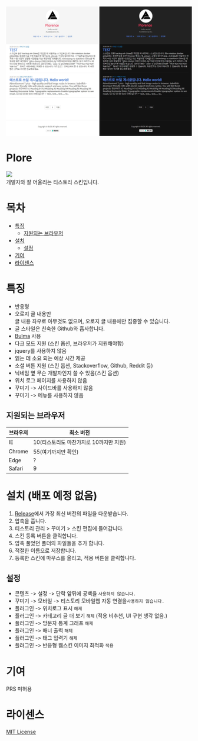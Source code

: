 ![](./image1.jpg)
# Plore
![](https://img.shields.io/github/repo-size/zxc010613/plore)  
개발자와 잘 어울리는 티스토리 스킨입니다.  

# 목차
+ [특징](#특징)
    + [지원되는 브라우저](#지원되는-브라우저)
+ [설치](#설치)
    + [설정](#설정)
+ [기여](#기여)
+ [라이센스](라이센스)

# 특징
+ 반응형
+ 오로지 글 내용만  
글 내용 좌우로 아무것도 없으며, 오로지 글 내용에만 집중할 수 있습니다.
+ 글 스타일은 친숙한 Github와 흡사합니다.
+ [Bulma](https://bulma.io/) 사용
+ 다크 모드 지원 (스킨 옵션, 브라우저가 지원해야함)
+ jquery를 사용하지 않음
+ 읽는 데 소요 되는 예상 시간 제공
+ 소셜 버튼 지원 (스킨 옵션, Stackoverflow, Github, Reddit 등)
+ 닉네임 옆 무슨 개발자인지 쓸 수 있음(스킨 옵션)
+ 위치 로그 페이지를 사용하지 않음
+ 꾸미기 -> 사이드바를 사용하지 않음
+ 꾸미기 -> 메뉴를 사용하지 않음
## 지원되는 브라우저
|브라우저|최소 버전|
|--------|----------|
|IE| 10(티스토리도 마찬가지로 10까지만 지원) |
|Chrome| 55(여기까지만 확인) |
|Edge| ? |
|Safari | 9 |


# 설치 (**배포 예정 없음**)
1. [Release](https://github.com/zxc010613/plore/releases)에서 가장 최신 버전의 파일을 다운받습니다.
2. 압축을 풉니다.
3. 티스토리 관리 > 꾸미기 > 스킨 편집에 들어갑니다.
4. 스킨 등록 버튼을 클릭합니다.
5. 압축 풀었던 폴더의 파일들을 추가 합니다.
6. 적절한 이름으로 저장합니다.
7. 등록한 스킨에 마우스를 올리고, 적용 버튼을 클릭합니다.

## 설정
+ 콘텐츠 -> 설정 -> 단락 앞뒤에 공백을 `사용하지 않습니다.`
+ 꾸미기 -> 모바일 -> 티스토리 모바일웹 자동 연결을`사용하지 않습니다.`
+ 플러그인 -> 위치로그 표시 `해제`
+ 플러그인 -> 카테고리 글 더 보기 `해제` (적용 비추천, UI 구현 생각 없음.)
+ 플러그인 -> 방문자 통계 그래프 `해제`
+ 플러그인 -> 배너 출력 `해제`
+ 플러그인 -> 태그 입력기 `해제`
+ 플러그인 -> 반응형 웹스킨 이미지 최적화 `적용`

# 기여
PRS 미허용

# 라이센스
[MIT License](./LICENSE)